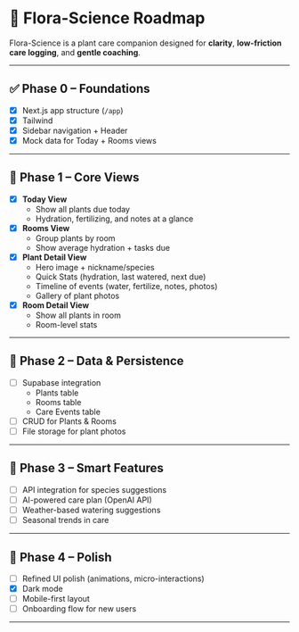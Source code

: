 # 🌿 Flora-Science Roadmap

Flora-Science is a plant care companion designed for **clarity**, **low-friction care logging**, and **gentle coaching**.

---

## ✅ Phase 0 – Foundations
- [x] Next.js app structure (`/app`)
- [x] Tailwind 
- [x] Sidebar navigation + Header
- [x] Mock data for Today + Rooms views

---

## 🌱 Phase 1 – Core Views
- [x] **Today View**
  - Show all plants due today
  - Hydration, fertilizing, and notes at a glance
- [x] **Rooms View**
  - Group plants by room
  - Show average hydration + tasks due
- [x] **Plant Detail View**
  - Hero image + nickname/species
  - Quick Stats (hydration, last watered, next due)
  - Timeline of events (water, fertilize, notes, photos)
  - Gallery of plant photos
- [x] **Room Detail View**
  - Show all plants in room
  - Room-level stats

---

## 🌿 Phase 2 – Data & Persistence
- [ ] Supabase integration
  - Plants table
  - Rooms table
  - Care Events table
- [ ] CRUD for Plants & Rooms
- [ ] File storage for plant photos

---

## 🌸 Phase 3 – Smart Features
- [ ]  API integration for species suggestions
- [ ] AI-powered care plan (OpenAI API)
- [ ] Weather-based watering suggestions
- [ ] Seasonal trends in care

---

## 🌳 Phase 4 – Polish
- [ ] Refined UI polish (animations, micro-interactions)
- [x] Dark mode
- [ ] Mobile-first layout
- [ ] Onboarding flow for new users

---
